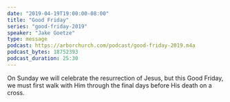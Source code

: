 ```yaml
---
date: "2019-04-19T19:00:00-08:00"
title: "Good Friday"
series: "good-friday-2019"
speaker: "Jake Goetze"
type: message
podcast: https://arborchurch.com/podcast/good-friday-2019.m4a
podcast_bytes: 18752393
podcast_duration: 25:30
---
```


On Sunday we will celebrate the resurrection of Jesus, but this Good Friday, we must first walk with Him through the
final days before His death on a cross.

